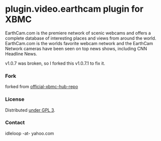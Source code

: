 # plugin.video.earthcam plugin for XBMC

EarthCam.com is the premiere network of scenic webcams and offers a complete database of interesting places and views from around the world. EarthCam.com is the worlds favorite webcam network and the EarthCam Network cameras have been seen on top news shows, including CNN Headline News.

v1.0.7 was broken, so I forked this v1.0.7.1 to fix it.

### Fork

forked from [official-xbmc-hub-repo](http://www.xbmchub.com/forums/official-xbmc-hub-repo/)

### License

Distributed [under GPL 3](http://www.gnu.org/licenses/gpl-3.0.html).

### Contact

idleloop -at- yahoo.com